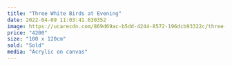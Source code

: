 ```yaml
---
title: "Three White Birds at Evening"
date: 2022-04-09 11:03:41.630352
image: https://ucarecdn.com/869d69ac-b5dd-4244-8572-196dcb93322c/three-white-birds-at-evening.jpg
price: "4200"
size: "100 x 120cm"
sold: "Sold"
media: "Acrylic on canvas"
---
```


